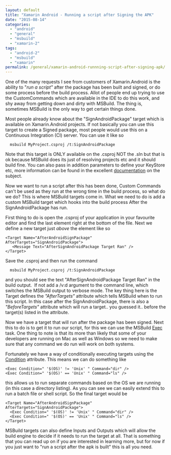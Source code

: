 ```yaml
---
layout: default
title: "Xamarin Android - Running a script after Signing the APK"
date: "2015-08-14"
categories: 
  - "android"
  - "general"
  - "msbuild"
  - "xamarin-2"
tags: 
  - "android-2"
  - "msbuild"
  - "xamarin"
permalink: /general/xamarin-android-runnning-script-after-signing-apk/
---
```


One of the many requests I see from customers of Xamarin.Android is the ability to "_run a script"_ after the package has been built and signed, or do some process before the build process. Allot of people end up trying to use the CustomCommands which are available in the IDE to do this work, and shy away from getting down and dirty with MSBuild. The thing is, sometimes MSBuild is the only way to get certain things done.

Most people already know about the "SignAndroidPackage" target which is available on Xamarin.Android projects. If not basically you can use this target to create a Signed package, most people would use this on a Continuous Integration (CI) server. You can use it like so

```
  msbuild MyProject.csproj /t:SignAndroidPackage
```

Note that this target is ONLY available on the .csproj NOT the .sln but that is ok because MSBuild does its just of resolving projects etc and it should build fine. You can also pass in addition parameters to define your KeyStore etc, more information can be found in the excellent [documentation](http://developer.xamarin.com/guides/android/deployment,_testing,_and_metrics/publishing_an_application/part_2_-_signing_the_android_application_package/#_Signing_the_APK_) on the subject.

Now we want to run a script after this has been done, Custom Commands can't be used as they run at the wrong time in the build process, so what do we do? This is where MSBuild targets come in. What we need to do is add a custom MSBuild target which hooks into the build process After the SignAndroidPackage has run.

First thing to do is open the .csproj of your application in your favourite editor and find the last </Project> element right at the bottom of the file. Next we define a new target just _above_ the </Project> element like so

```
<Target Name="AfterAndroidSignPackage" AfterTargets="SignAndroidPackage">
   <Message Text="AfterSignAndroidPackage Target Ran" />
</Target>

```

Save the .csproj and then run the command

```
  msbuild MyProject.csproj /t:SignAndroidPackage
```

and you should see the text "AfterSignAndroidPackage Target Ran" in the build output.  If not add a /v:d argument to the command line, which switches the MSBuild output to verbose mode. The key thing here is the Target defines the _"AfterTargets"_ attribute which tells MSBuild when to run this script. In this case after the SignAndroidPackage, there is also a _"BeforeTargets"_ attribute which will run a target.. you guessed it.. before the target(s) listed in the attribute.

Now we have a target that will run after the package has been signed. Next this to do is to get it to run our script, for this we can use the MSBuild [Exec](https://msdn.microsoft.com/en-us/library/x8zx72cd.aspx) task. One thing to note is that its more than likely that some of your developers are running on Mac as well as Windows so we need to make sure that any command we do run will work on both systems.

Fortunately we have a way of conditionally executing targets using the [Condition](https://msdn.microsoft.com/en-us/library/7szfhaft.aspx) attribute. This means we can do something like

```
<Exec Condition=" '$(OS)' != 'Unix' " Command="dir" />
<Exec Condition=" '$(OS)' == 'Unix' " Command="ls" />

```

this allows us to run separate commands based on the OS we are running (in this case a directory listing). As you can see we can easily extend this to run a batch file or shell script. So the final target would be

```
<Target Name="AfterAndroidSignPackage" AfterTargets="SignAndroidPackage">
  <Exec Condition=" '$(OS)' != 'Unix' " Command="dir" />
  <Exec Condition=" '$(OS)' == 'Unix' " Command="ls" />
</Target>

```

MSBuild targets can also define Inputs and Outputs which will allow the build engine to decide if it needs to run the target at all. That is something that you can read up on if you are interested in learning more, but for now if you just want to "run a script after the apk is built" this is all you need.
